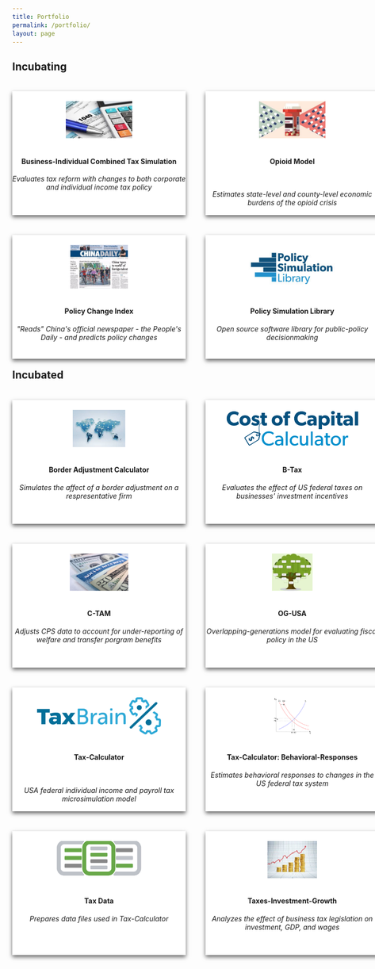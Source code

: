 ```yaml
---
title: Portfolio
permalink: /portfolio/
layout: page
---
```

<style>
.wrap{
	width: 1000px; 
}
.card{
	box-shadow: 0 4px 8px 0 rgba(0,0,0,0.6);
	transition: 0.4s;
	width: 350px;
	height: 250px;
	background:#fff;
	text-align:center;
	float:left;
	margin: 20px 40px 20px 0px;
}
</style>

## **Incubating**

<div class ="wrap">
	<div class ="card">
		<img src ="/images/tax_form.jpg"  style="height:30%; margin:20px 0px 15px 0px">
		<div class ="container">
			<h4><b>Business-Individual Combined Tax Simulation</b></h4>
			<p><i>Evaluates tax reform with changes to both corporate and individual income tax policy</i></p>
		</div>
	</div>
	<div class ="card">
		<img src ="/images/opioid.jpg" style="height:30%; margin:20px 0px 15px 0px">
		<div class ="container">
			<h4><b>Opioid Model</b></h4>
			<br>
			<p><i>Estimates state-level and county-level economic burdens of the opioid crisis</i></p>
		</div>
	</div>
		<div class ="card">
		<img src ="/images/pci.jpg" style="height:35%; margin:20px 0px 15px 0px">
		<div class ="container">
			<h4><b>Policy Change Index</b></h4>
			<p><i>"Reads" China's official newspaper - the People's Daily - and predicts policy changes</i></p>
		</div>
	</div>
		<div class ="card">
		<img src ="/images/psl" style="height:35%; margin:20px 0px 15px 0px">
		<div class ="container">
			<h4><b>Policy Simulation Library</b></h4>
			<p><i>Open source software library for public-policy decisionmaking</i></p>
		</div>
	</div>
</div>

## **Incubated**

<div class ="wrap">
	<div class ="card">
		<img src ="/images/bac.jpg"  style="height:30%; margin:20px 0px 15px 0px">
		<div class ="container">
			<h4><b>Border Adjustment Calculator</b></h4>
			<p><i>Simulates the affect of a border adjustment on a respresentative firm</i></p>
		</div>
	</div>
	<div class ="card">
		<img src ="/images/ccc.png"  style="height:30%; margin:20px 0px 15px 0px">
		<div class ="container">
			<h4><b>B-Tax</b></h4>
			<p><i>Evaluates the effect of US federal taxes on businesses' investment incentives</i></p>
		</div>
	</div>
	<div class ="card">
		<img src ="/images/C-TAM.jpg" style="height:30%; margin:20px 0px 15px 0px">
		<div class ="container">
			<h4><b>C-TAM</b></h4>
			<p><i>Adjusts CPS data to account for under-reporting of welfare and transfer porgram benefits</i></p>
		</div>
	</div>
		<div class ="card">
		<img src ="/images/ogusa.jpg" style="height:30%; margin:20px 0px 15px 0px">
		<div class ="container">
			<h4><b>OG-USA</b></h4>
			<p><i>Overlapping-generations model for evaluating fiscal policy in the US</i></p>
		</div>
	</div>
		<div class ="card">
		<img src ="/images/taxbrain.png" style="height:30%; margin:20px 0px 15px 0px">
		<div class ="container">
			<h4><b>Tax-Calculator</b></h4>
			<br>
			<p><i>USA federal individual income and payroll tax microsimulation model</i></p>
		</div>
	</div>
		<div class ="card">
		<img src ="/images/behresp.png" style="height:30%; margin:20px 0px 15px 0px">
		<div class ="container">
			<h4><b>Tax-Calculator: Behavioral-Responses</b></h4>
			<p><i>Estimates behavioral responses to changes in the US federal tax system</i></p>
		</div>
	</div>
		<div class ="card">
		<img src ="/images/taxdata.png" style="height:30%; margin:20px 0px 15px 0px">
		<div class ="container">
			<h4><b>Tax Data</b></h4>
			<p><i>Prepares data files used in Tax-Calculator</i></p>
		</div>
	</div>
		<div class ="card">
		<img src ="/images/taxes-investments-growth.jpg" style="height:30%; margin:20px 0px 15px 0px">
		<div class ="container">
			<h4><b>Taxes-Investment-Growth</b></h4>
			<p><i>Analyzes the effect of business tax legislation on investment, GDP, and wages</i></p>
		</div>
	</div>
</div>



